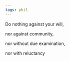 ```yaml
---
tags: phil
---
```



Do nothing against your will, 

nor against community, 

nor without due examination, 

nor with reluctancy 
